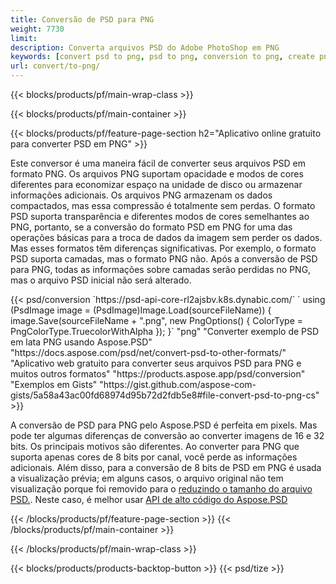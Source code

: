 ```yaml
---
title: Conversão de PSD para PNG
weight: 7730
limit: 
description: Converta arquivos PSD do Adobe PhotoShop em PNG
keywords: [convert psd to png, psd to png, conversion to png, create png from psd, print psd as png]
url: convert/to-png/
---
```


{{< blocks/products/pf/main-wrap-class >}}

{{< blocks/products/pf/main-container >}}

{{< blocks/products/pf/feature-page-section h2="Aplicativo online gratuito para converter PSD em PNG" >}}
<p>Este conversor é uma maneira fácil de converter seus arquivos PSD em formato PNG. Os arquivos PNG suportam opacidade e modos de cores diferentes para economizar espaço na unidade de disco ou armazenar informações adicionais. Os arquivos PNG armazenam os dados compactados, mas essa compressão é totalmente sem perdas. O formato PSD suporta transparência e diferentes modos de cores semelhantes ao PNG, portanto, se a conversão do formato PSD em PNG for uma das operações básicas para a troca de dados da imagem sem perder os dados. Mas esses formatos têm diferenças significativas. Por exemplo, o formato PSD suporta camadas, mas o formato PNG não. Após a conversão de PSD para PNG, todas as informações sobre camadas serão perdidas no PNG, mas o arquivo PSD inicial não será alterado.</p>
{{< psd/conversion `https://psd-api-core-rl2ajsbv.k8s.dynabic.com/` 
`    using (PsdImage image = (PsdImage)Image.Load(sourceFileName))
    {
        image.Save(sourceFileName + ".png",  new PngOptions() {  ColorType = PngColorType.TruecolorWithAlpha });
    }` 
	"png" 
"Converter exemplo de PSD em lata PNG usando Aspose.PSD"  "https://docs.aspose.com/psd/net/convert-psd-to-other-formats/" 
"Aplicativo web gratuito para converter seus arquivos PSD para PNG e muitos outros formatos" "https://products.aspose.app/psd/conversion" 
"Exemplos em Gists" "https://gist.github.com/aspose-com-gists/5a58a43ac00fd68974d95b72d2fdb5e8#file-convert-psd-to-png-cs" >}}
<p>A conversão de PSD para PNG pelo Aspose.PSD é perfeita em pixels. Mas pode ter algumas diferenças de conversão ao converter imagens de 16 e 32 bits. Os principais motivos são diferentes. Ao converter para PNG que suporta apenas cores de 8 bits por canal, você perde as informações adicionais. Além disso, para a conversão de 8 bits de PSD em PNG é usada a visualização prévia; em alguns casos, o arquivo original não tem visualização porque foi removido para o <a href="/psd/reduce-size">reduzindo o tamanho do arquivo PSD.</a>. Neste caso, é melhor usar <a href="/psd">API de alto código do Aspose.PSD</a></p>
{{< /blocks/products/pf/feature-page-section >}}
{{< /blocks/products/pf/main-container >}}


{{< /blocks/products/pf/main-wrap-class >}}

{{< blocks/products/products-backtop-button >}}
{{< psd/tize >}}

